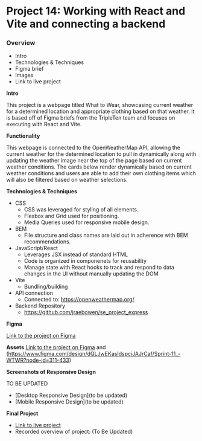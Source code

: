 # Project 14: Working with React and Vite and connecting a backend

### Overview

- Intro
- Technologies & Techniques
- Figma brief
- Images
- Link to live project

**Intro**

This project is a webpage titled What to Wear, showcasing current weather for a determined location and appropriate clothing based on that weather. It is based off of Figma briefs from the TripleTen team and focuses on executing with React and Vite.

**Functionality**

This webpage is connected to the OpenWeatherMap API, allowing the current weather for the determined location to pull in dynamically along with updating the weather image near the top of the page based on current weather conditions. The cards below render dynamically based on current weather conditions and users are able to add their own clothing items which will also be filtered based on weather selections.

**Technologies & Techniques**

- CSS
  - CSS was leveraged for styling of all elements.
  - Flexbox and Grid used for positioning.
  - Media Queries used for responsive mobile design.
- BEM
  - File structure and class names are laid out in adherence with BEM recommendations.
- JavaScript/React
  - Leverages JSX instead of standard HTML
  - Code is organized in componenets for reusability
  - Manage state with React hooks to track and respond to data changes in the UI without manually updating the DOM
- Vite
  - Bundling/building
- API connection
  - Connected to: https://openweathermap.org/
- Backend Repository
  - https://github.com/jraebowen/se_project_express

**Figma**

[Link to the project on Figma](https://www.figma.com/design/F03bTb81Pw8IDPj5Y9rc5i/Sprint-10-Project--WTWR?node-id=311-433&p=f&t=xgSFxUeLZLB0EYNs-0)

**Assets**
[Link to the project on Figma](../se_project_react/src/assets/) and (https://www.figma.com/design/dQLJwEKasIdspciJAJrCaf/Sprint-11_-WTWR?node-id=311-433)

**Screenshots of Responsive Design**

TO BE UPDATED

- [Desktop Responsive Design](to be updated)
- [Mobile Responsive Design](to be updated)

**Final Project**

- [Link to live project](https://jraebowen.github.io/se_project_react/)
- Recorded overview of project: (To Be Updated)
